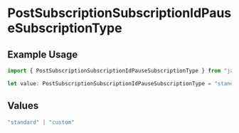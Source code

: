 # PostSubscriptionSubscriptionIdPauseSubscriptionType

## Example Usage

```typescript
import { PostSubscriptionSubscriptionIdPauseSubscriptionType } from "jani-payments/models/operations";

let value: PostSubscriptionSubscriptionIdPauseSubscriptionType = "standard";
```

## Values

```typescript
"standard" | "custom"
```